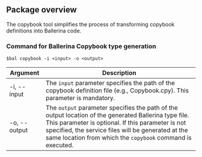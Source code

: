 ## Package overview

The copybook tool simplifies the process of transforming copybook definitions into Ballerina code.

### Command for Ballerina Copybook type generation

```shell
$bal copybook -i <input> -o <output>
```

| Argument                      | Description                                                                                                                                                                                                                                                                    |
|-------------------------------|--------------------------------------------------------------------------------------------------------------------------------------------------------------------------------------------------------------------------------------------------------------------------------|
| -i, --input                   | The `input` parameter specifies the path of the copybook definition file (e.g., Copybook.cpy). This parameter is mandatory.                                                                                                                                                    |
| -o, --output                  | The `output` parameter specifies the path of the output location of the generated Ballerina type file. This parameter is optional. If this parameter is not specified, the service files will be generated at the same location from which the `copybook` command is executed. |
